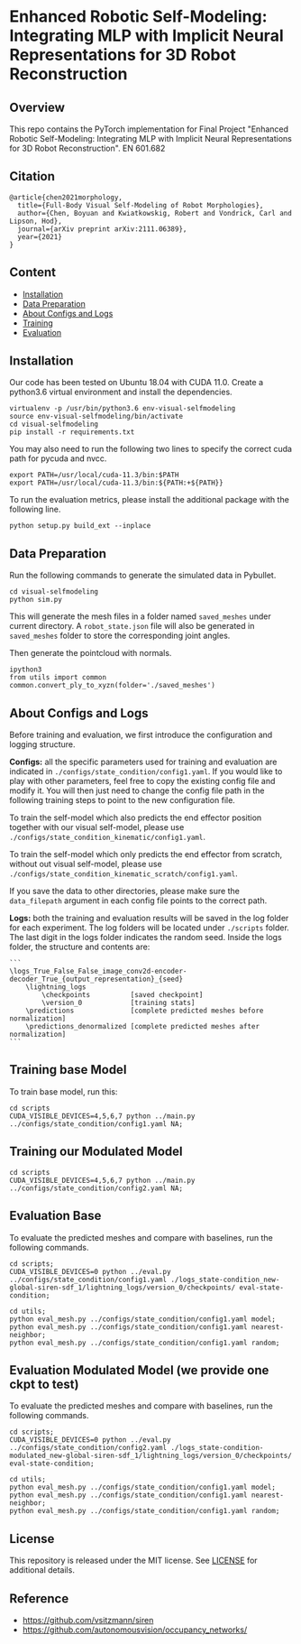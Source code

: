 # Enhanced Robotic Self-Modeling: Integrating MLP with Implicit Neural Representations for 3D Robot Reconstruction

## Overview
This repo contains the PyTorch implementation for Final Project "Enhanced Robotic Self-Modeling: Integrating MLP with Implicit Neural Representations for 3D Robot Reconstruction". EN 601.682

## Citation

```
@article{chen2021morphology,
  title={Full-Body Visual Self-Modeling of Robot Morphologies},
  author={Chen, Boyuan and Kwiatkowskig, Robert and Vondrick, Carl and Lipson, Hod},
  journal={arXiv preprint arXiv:2111.06389},
  year={2021}
}
```

## Content

- [Installation](#installation)
- [Data Preparation](#data-preparation)
- [About Configs and Logs](#about-configs-and-logs)
- [Training](#training)
- [Evaluation](#evaluation)

## Installation

Our code has been tested on Ubuntu 18.04 with CUDA 11.0. Create a python3.6 virtual environment and install the dependencies.

```
virtualenv -p /usr/bin/python3.6 env-visual-selfmodeling
source env-visual-selfmodeling/bin/activate
cd visual-selfmodeling
pip install -r requirements.txt
```

You may also need to run the following two lines to specify the correct cuda path for pycuda and nvcc.

```
export PATH=/usr/local/cuda-11.3/bin:$PATH
export PATH=/usr/local/cuda-11.3/bin:${PATH:+${PATH}}
```

To run the evaluation metrics, please install the additional package with the following line.

```
python setup.py build_ext --inplace
```

## Data Preparation

Run the following commands to generate the simulated data in Pybullet.

```
cd visual-selfmodeling
python sim.py
```

This will generate the mesh files in a folder named `saved_meshes` under current directory. A `robot_state.json` file will also be generated in `saved_meshes` folder to store the corresponding joint angles.

Then generate the pointcloud with normals.

```
ipython3
from utils import common
common.convert_ply_to_xyzn(folder='./saved_meshes')
```

## About Configs and Logs

Before training and evaluation, we first introduce the configuration and logging structure.

**Configs:** all the specific parameters used for training and evaluation are indicated in `./configs/state_condition/config1.yaml`. If you would like to play with other parameters, feel free to copy the existing config file and modify it. You will then just need to change the config file path in the following training steps to point to the new configuration file.

To train the self-model which also predicts the end effector position together with our visual self-model, please use `./configs/state_condition_kinematic/config1.yaml`.

To train the self-model which only predicts the end effector from scratch, without out visual self-model, please use `./configs/state_condition_kinematic_scratch/config1.yaml`.

If you save the data to other directories, please make sure the `data_filepath` argument in each config file points to the correct path.

**Logs:** both the training and evaluation results will be saved in the log folder for each experiment. The log folders will be located under `./scripts` folder. The last digit in the logs folder indicates the random seed. Inside the logs folder, the structure and contents are:

    ```
    \logs_True_False_False_image_conv2d-encoder-decoder_True_{output_representation}_{seed}
        \lightning_logs
            \checkpoints          [saved checkpoint]
            \version_0            [training stats]
        \predictions              [complete predicted meshes before normalization]
        \predictions_denormalized [complete predicted meshes after normalization]
    ```

## Training base Model

To train base model, run this:

```
cd scripts
CUDA_VISIBLE_DEVICES=4,5,6,7 python ../main.py ../configs/state_condition/config1.yaml NA;
```

## Training our Modulated Model

```
cd scripts
CUDA_VISIBLE_DEVICES=4,5,6,7 python ../main.py ../configs/state_condition/config2.yaml NA;
```


## Evaluation Base

To evaluate the predicted meshes and compare with baselines, run the following commands.

```
cd scripts;
CUDA_VISIBLE_DEVICES=0 python ../eval.py ../configs/state_condition/config1.yaml ./logs_state-condition_new-global-siren-sdf_1/lightning_logs/version_0/checkpoints/ eval-state-condition;

cd utils;
python eval_mesh.py ../configs/state_condition/config1.yaml model;
python eval_mesh.py ../configs/state_condition/config1.yaml nearest-neighbor;
python eval_mesh.py ../configs/state_condition/config1.yaml random;
```

## Evaluation Modulated Model (we provide one ckpt to test)

To evaluate the predicted meshes and compare with baselines, run the following commands.

```
cd scripts;
CUDA_VISIBLE_DEVICES=0 python ../eval.py ../configs/state_condition/config2.yaml ./logs_state-condition-modulated_new-global-siren-sdf_1/lightning_logs/version_0/checkpoints/ eval-state-condition;

cd utils;
python eval_mesh.py ../configs/state_condition/config1.yaml model;
python eval_mesh.py ../configs/state_condition/config1.yaml nearest-neighbor;
python eval_mesh.py ../configs/state_condition/config1.yaml random;
```



## License

This repository is released under the MIT license. See [LICENSE](LICENSE) for additional details.

## Reference

- https://github.com/vsitzmann/siren
- https://github.com/autonomousvision/occupancy_networks/